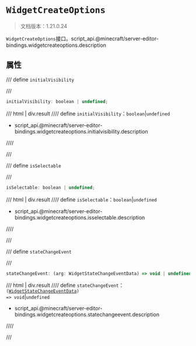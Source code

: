 # `WidgetCreateOptions`

> 文档版本：1.21.0.24

`WidgetCreateOptions`接口。script_api.@minecraft/server-editor-bindings.widgetcreateoptions.description

## 属性

/// define
`initialVisibility`


///

```js
initialVisibility: boolean | undefined;
```

/// html | div.result
//// define
`initialVisibility`：`boolean`|`undefined`

- script_api.@minecraft/server-editor-bindings.widgetcreateoptions.initialvisibility.description


////

///


/// define
`isSelectable`


///

```js
isSelectable: boolean | undefined;
```

/// html | div.result
//// define
`isSelectable`：`boolean`|`undefined`

- script_api.@minecraft/server-editor-bindings.widgetcreateoptions.isselectable.description


////

///


/// define
`stateChangeEvent`


///

```js
stateChangeEvent: (arg: WidgetStateChangeEventData) => void | undefined;
```

/// html | div.result
//// define
`stateChangeEvent`：<code>(<a href="../widgetstatechangeeventdata/">WidgetStateChangeEventData</a>) =&gt; void</code>|`undefined`

- script_api.@minecraft/server-editor-bindings.widgetcreateoptions.statechangeevent.description


////

///

